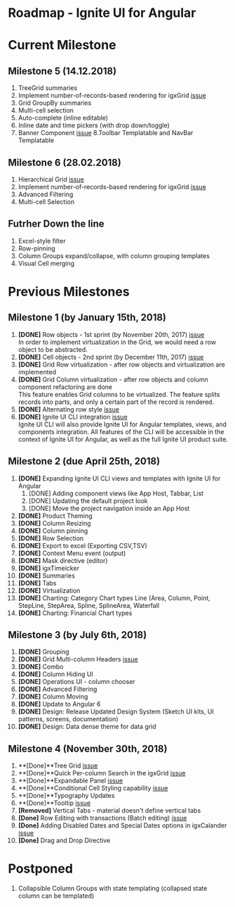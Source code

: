 # Roadmap - Ignite UI for Angular

# Current Milestone



## Milestone 5 (14.12.2018)

1. TreeGrid summaries
2. Implement number-of-records-based rendering for igxGrid [issue](https://github.com/IgniteUI/igniteui-angular/issues/2384)
3. Grid GroupBy summaries
4. Multi-cell selection
5. Auto-complete (inline editable)
6. Inline date and time pickers (with drop down/toggle)
7. Banner Component [issue](https://github.com/IgniteUI/igniteui-angular/issues/2672)
8.Toolbar Templatable and NavBar Templatable 

## Milestone 6 (28.02.2018)

1. Hierarchical Grid [issue](https://github.com/IgniteUI/igniteui-angular/issues/827)   
2. Implement number-of-records-based rendering for igxGrid [issue](https://github.com/IgniteUI/igniteui-angular/issues/2384)  
3. Advanced Filtering  
4. Multi-cell Selection 


## Futrher Down the line

1. Excel-style filter
2. Row-pinning
3. Column Groups expand/collapse, with column grouping templates
4. Visual Cell merging 


# Previous Milestones

## Milestone 1 (by January 15th, 2018)

1. **[DONE]** Row objects - 1st sprint (by November 20th, 2017) [issue](https://github.com/IgniteUI/igniteui-angular/issues/479)  
	In order to implement virtualization in the Grid, we would need a row object to be abstracted. 
2. **[DONE]** Cell objects - 2nd sprint (by December 11th, 2017) [issue](https://github.com/IgniteUI/igniteui-angular/issues/480)  
3. **[DONE]** Grid Row virtualization - after row objects and virtualization are implemented
4. **[DONE]** Grid Column virtualization - after row objects and column component refactoring are done  
	This feature enables Grid columns to be virtualized. The feature splits records into parts, and only a certain part of the record is rendered.
5. **[DONE]** Alternating row style  [issue](https://github.com/IgniteUI/igniteui-angular/issues/489)
6. **[DONE]** Ignite UI CLI integration [issue](https://github.com/IgniteUI/ignite-ui-cli/issues/53)  
    Ignite UI CLI will also provide Ignite UI for Angular templates, views, and components integration. All features of the CLI will be accessible in the context of Ignite UI for Angular, as well as the full Ignite UI product suite.
    
## Milestone 2 (due April 25th, 2018)

1. **[DONE]** Expanding Ignite UI CLI views and templates with Ignite UI for Angular 
    1. [DONE] Adding component views like App Host, Tabbar, List
    2. [DONE] Updating the default project look
    3. [DONE] Move the project navigation inside an App Host   
2. **[DONE]** Product Theming 
3. **[DONE]** Column Resizing 
4. **[DONE]** Column pinning
5. **[DONE]** Row Selection 
6. **[DONE]** Export to excel (Exporting CSV,TSV)  
7. **[DONE]** Context Menu event (output)
8. **[DONE]** Mask directive (editor) 
9. **[DONE]** igxTimeicker
10. **[DONE]** Summaries 
11. **[DONE]** Tabs       
12. **[DONE]** Virtualization
13. **[DONE]** Charting: Category Chart types Line (Area, Column, Point, StepLine, StepArea, Spline, SplineArea, Waterfall
14. **[DONE]** Charting: Financial Chart types


## Milestone 3 (by July 6th, 2018)

1. **[DONE]** Grouping
2. **[DONE]** Grid Multi-column Headers [issue](https://github.com/IgniteUI/igniteui-angular/issues/488)
3. **[DONE]** Combo
4. **[DONE]** Column Hiding UI
5. **[DONE]** Operations UI - column chooser
6. **[DONE]** Advanced Filtering
7. **[DONE]** Column Moving
8. **[DONE]** Update to Angular 6
9. **[DONE]** Design: Release Updated Design System (Sketch UI kits, UI patterns, screens, documentation)
10. **[DONE]** Design: Data dense theme for data grid 

## Milestone 4 (November 30th, 2018)

1. **[Done]**Tree Grid [issue](https://github.com/IgniteUI/igniteui-angular/issues/2530)
2. **[Done]**Quick Per-column Search in the igxGrid [issue](https://github.com/IgniteUI/igniteui-angular/issues/542)
3. **[Done]**Expandable Panel [issue](https://github.com/IgniteUI/igniteui-angular/issues/307)
4. **[Done]**Conditional Cell Styling capability [issue](https://github.com/IgniteUI/igniteui-angular/issues/1079)
5. **[Done]**Typography Updates 
6. **[Done]**Tooltip [issue](https://github.com/IgniteUI/igniteui-angular/issues/1710)
7. **[Removed]** Vertical Tabs - material doesn't define vertical tabs 
8. **[Done]** Row Editing with transactions (Batch editing) [issue](https://github.com/IgniteUI/igniteui-angular/issues/566)
9. **[Done]** Adding Disabled Dates and Special Dates options in igxCalander [issue](https://github.com/IgniteUI/igniteui-angular/issues/1980)
10. **[Done]** Drag and Drop Directive


# Postponed
1. Collapsible Column Groups with state templating (collapsed state column can be templated)
